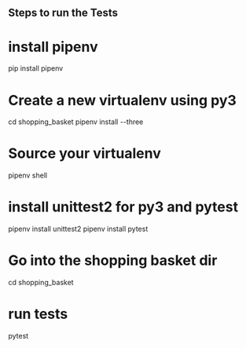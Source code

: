 ## Steps to run the Tests ##

# install pipenv
pip install pipenv

# Create a new virtualenv using py3
cd shopping_basket
pipenv install --three

# Source your virtualenv
pipenv shell

# install unittest2 for py3 and pytest
pipenv install unittest2
pipenv install pytest

# Go into the shopping basket dir
cd shopping_basket

# run tests
pytest


